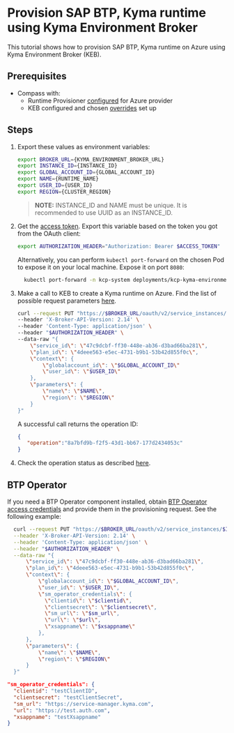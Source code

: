 # Provision SAP BTP, Kyma runtime using Kyma Environment Broker

This tutorial shows how to provision SAP BTP, Kyma runtime on Azure using Kyma Environment Broker (KEB).

## Prerequisites

- Compass with:
  * Runtime Provisioner [configured](https://github.com/kyma-project/control-plane/blob/main/docs/provisioner/08-02-provisioning-gardener.md) for Azure provider
  * KEB configured and chosen [overrides](https://kyma-project.io/#/04-operation-guides/operations/03-change-kyma-config-values) set up

## Steps

1. Export these values as environment variables:

   ```bash
   export BROKER_URL={KYMA_ENVIRONMENT_BROKER_URL}
   export INSTANCE_ID={INSTANCE_ID}
   export GLOBAL_ACCOUNT_ID={GLOBAL_ACCOUNT_ID}
   export NAME={RUNTIME_NAME}
   export USER_ID={USER_ID}
   export REGION={CLUSTER_REGION}
   ```

   > **NOTE:** INSTANCE_ID and NAME must be unique. It is recommended to use UUID as an INSTANCE_ID.

1. Get the [access token](03-05-authorization.md#get-the-access-token). Export this variable based on the token you got from the OAuth client:

   ```bash
   export AUTHORIZATION_HEADER="Authorization: Bearer $ACCESS_TOKEN"
   ```  

     Alternatively, you can perform `kubectl port-forward` on the chosen Pod to expose it on your local machine. Expose it on port `8080`:  

   ```bash
     kubectl port-forward -n kcp-system deployments/kcp-kyma-environment-broker 8080
   ```

2. Make a call to KEB to create a Kyma runtime on Azure. Find the list of possible request parameters [here](03-01-service-description.md).

   ```bash
   curl --request PUT "https://$BROKER_URL/oauth/v2/service_instances/$INSTANCE_ID?accepts_incomplete=true" \
   --header 'X-Broker-API-Version: 2.14' \
   --header 'Content-Type: application/json' \
   --header "$AUTHORIZATION_HEADER" \
   --data-raw "{
       \"service_id\": \"47c9dcbf-ff30-448e-ab36-d3bad66ba281\",
       \"plan_id\": \"4deee563-e5ec-4731-b9b1-53b42d855f0c\",
       \"context\": {
           \"globalaccount_id\": \"$GLOBAL_ACCOUNT_ID\"
           \"user_id\": \"$USER_ID\"
       },
       \"parameters\": {
           \"name\": \"$NAME\",
           \"region\": \"$REGION\"
       }
   }"
   ```

   A successful call returns the operation ID:

    ```json
   {
       "operation":"8a7bfd9b-f2f5-43d1-bb67-177d2434053c"
   }
   ```  

3. Check the operation status as described [here](08-03-operation-status.md).

## BTP Operator

If you need a BTP Operator component installed, obtain [BTP Operator access credentials](https://github.com/SAP/sap-btp-service-operator/blob/v0.2.5/README.md#setup) and provide them in the provisioning request. See the following example:
 ```bash
   curl --request PUT "https://$BROKER_URL/oauth/v2/service_instances/$INSTANCE_ID?accepts_incomplete=true" \
   --header 'X-Broker-API-Version: 2.14' \
   --header 'Content-Type: application/json' \
   --header "$AUTHORIZATION_HEADER" \
   --data-raw "{
       \"service_id\": \"47c9dcbf-ff30-448e-ab36-d3bad66ba281\",
       \"plan_id\": \"4deee563-e5ec-4731-b9b1-53b42d855f0c\",
       \"context\": {
           \"globalaccount_id\": \"$GLOBAL_ACCOUNT_ID\",
           \"user_id\": \"$USER_ID\",
           \"sm_operator_credentials\": {
             \"clientid\": \"$clientid\",
             \"clientsecret\": \"$clientsecret\",
             \"sm_url\": \"$sm_url\",
             \"url\": \"$url\",
             \"xsappname\": \"$xsappname\"
		   },
       },
       \"parameters\": {
           \"name\": \"$NAME\",
           \"region\": \"$REGION\"
       }
   }"
   ```

```json
"sm_operator_credentials": {
  "clientid": "testClientID",
  "clientsecret": "testClientSecret",
  "sm_url": "https://service-manager.kyma.com",
  "url": "https://test.auth.com",
  "xsappname": "testXsappname"
}
``` 
